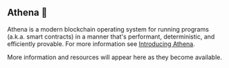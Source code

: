 ## Athena 🦉

Athena is a modern blockchain operating system for running programs (a.k.a. smart contracts) in a manner that's performant, deterministic, and efficiently provable. For more information see [Introducing Athena](https://spacemesh.io/blog/introducing-athena/).

More information and resources will appear here as they become available.
